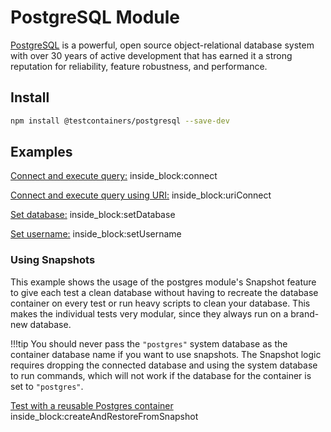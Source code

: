 # PostgreSQL Module

[PostgreSQL](https://www.postgresql.org/) is a powerful, open source object-relational database system with over 30 years of active development that has earned it a strong reputation for reliability, feature robustness, and performance.

## Install

```bash
npm install @testcontainers/postgresql --save-dev
```

## Examples

<!--codeinclude-->
[Connect and execute query:](../../packages/modules/postgresql/src/postgresql-container.test.ts) inside_block:connect
<!--/codeinclude-->

<!--codeinclude-->
[Connect and execute query using URI:](../../packages/modules/postgresql/src/postgresql-container.test.ts) inside_block:uriConnect
<!--/codeinclude-->

<!--codeinclude-->
[Set database:](../../packages/modules/postgresql/src/postgresql-container.test.ts) inside_block:setDatabase
<!--/codeinclude-->

<!--codeinclude-->
[Set username:](../../packages/modules/postgresql/src/postgresql-container.test.ts) inside_block:setUsername
<!--/codeinclude-->

### Using Snapshots

This example shows the usage of the postgres module's Snapshot feature to give each test a clean database without having
to recreate the database container on every test or run heavy scripts to clean your database. This makes the individual
tests very modular, since they always run on a brand-new database.

!!!tip
    You should never pass the `"postgres"` system database as the container database name if you want to use snapshots. 
    The Snapshot logic requires dropping the connected database and using the system database to run commands, which will
    not work if the database for the container is set to `"postgres"`.

<!--codeinclude-->
[Test with a reusable Postgres container](../../packages/modules/postgresql/src/postgresql-container.test.ts) inside_block:createAndRestoreFromSnapshot
<!--/codeinclude-->